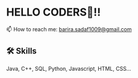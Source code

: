  # HELLO CODERS👋!! 

📫 How to reach me: barira.sadaf1009@gmail.com


## 🛠 Skills
Java, C++, SQL, Python, Javascript, HTML, CSS...
<!--
**Barira-Sadaf/Barira-Sadaf** is a ✨ _special_ ✨ repository because its `README.md` (this file) appears on your GitHub profile.

Here are some ideas to get you started:

- 🔭 I’m currently working on ...
- 🌱 I’m currently learning ...
- 👯 I’m looking to collaborate on ...
- 🤔 I’m looking for help with ...
- 💬 Ask me about ...
- 📫 How to reach me: ...
- 😄 Pronouns: ...
- ⚡ Fun fact: ...
-->
